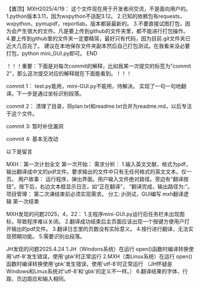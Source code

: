 【置顶】MXH2025/4/19：
这个文件现在用于开发者间交流，不是面向用户的。
1.python版本3.11，因为wxpython不适配3.12。
2.已知的依赖包有requests，wxpython，pymupdf，reportlab。版本都装最新的。
3.不要直接试图打包，因为会产生很大的文件。凡是要上传到github的文件夹里，都不能进行打包操作。
4.要上传到github里的文件夹一定要精简，最好只有代码，因为目前.git文件夹已近大几百兆了。
建议在本地保存文件夹副本然后自己打包测试。在我看来没必要打包，python mini_GUI.py即可。
END

！！！重要：下面是对每次commit的解释，比如我某一次提交的标签为"commit 2"，那么这次提交对应的解释就在下面能看到。！！！

commit 1：
test.py能用，mini-GUI.py不能用，待解决。
实现了一句一句地翻译。下一步是通过坐标识别段落。

commit 2：
清理了目录，将plan.txt和readme.txt合并为readme.md，以后专注于这个文件。

commit 3:
暂时补住漏洞

commit 4:
基本无改动

以下是留言

MXH：第一次计划全文
第一次开始：
需求分析：
1.输入英文文献，格式为pdf，输出翻译成中文的pdf文件。要求输出的文件中只有无任何格式的英文文本。仅一页。
用户故事：
运行程序，弹出界面。用户输入文件绝对路径。旁边有“翻译按钮”。按下后，右边文本框显示日志，如“正在翻译”，
“翻译完成，输出路径为:”。
项目管理：
第二次课结束前必须实现需求。
分工:
jh测试，GUI编写
mxh翻译逻辑
第一次结束

MXH发现的问题2025，4，22：
1.主程序mini-GUI.py运行后任务栏未出现图标，导致程序难以关闭。
2.翻译成功结束后主页面应该出现一个按键方便用户打开输出的pdf文件。
3.翻译日志里的页数没有实际意义。
4.按行进行翻译，无法实现预期功能。
5.需要识别出段落。

JH发现的问题2025.4.24
1.JH（Windons系统）在运行 open()函数时编译转换使用'utf-8'发生错误，使用'gbk'时正常运行
2.MXH（类Linux系统）在运行 open()函数时编译转换使用'gbk'发生错误，使用'utf-8'时正常运行  （JH怀疑是Windows和Linux系统对'utf-8'和'gbk'的定义不一样。）
6.翻译结果的字体、行距、页边距应和输入相同。
